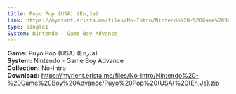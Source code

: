 ```yaml
---
title: Puyo Pop (USA) (En,Ja)
link: https://myrient.erista.me/files/No-Intro/Nintendo%20-%20Game%20Boy%20Advance/Puyo%20Pop%20(USA)%20(En,Ja).zip
type: single1
System: Nintendo - Game Boy Advance
---
```

<b>Game:</b> Puyo Pop (USA) (En,Ja)<br>
<b>System:</b> Nintendo - Game Boy Advance<br>
<b>Collection:</b> No-Intro<br>
<b>Download:</b> https://myrient.erista.me/files/No-Intro/Nintendo%20-%20Game%20Boy%20Advance/Puyo%20Pop%20(USA)%20(En,Ja).zip